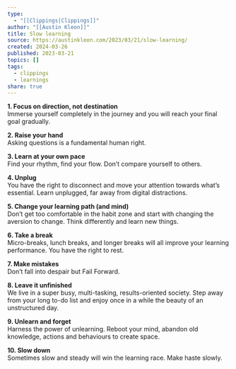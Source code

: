 ```yaml
---
type:
  - "[[Clippings|Clippings]]"
author: "[[Austin Kleon]]"
title: Slow learning
source: https://austinkleon.com/2023/03/21/slow-learning/
created: 2024-03-26
published: 2023-03-21
topics: []
tags:
  - clippings
  - learnings
share: true
---
```


**1\. Focus on direction, not destination**  
Immerse yourself completely in the journey and you will reach your final goal gradually.

**2\. Raise your hand**  
Asking questions is a fundamental human right.

**3\. Learn at your own pace**  
Find your rhythm, find your flow. Don’t compare yourself to others.

**4\. Unplug**  
You have the right to disconnect and move your attention towards what’s essential. Learn unplugged, far away from digital distractions.

**5\. Change your learning path (and mind)**  
Don’t get too comfortable in the habit zone and start with changing the aversion to change. Think differently and learn new things.

**6\. Take a break**  
Micro-breaks, lunch breaks, and longer breaks will all improve your learning performance. You have the right to rest.

**7\. Make mistakes**  
Don’t fall into despair but Fail Forward.

**8\. Leave it unfinished**  
We live in a super busy, multi-tasking, results-oriented society. Step away from your long to-do list and enjoy once in a while the beauty of an unstructured day.

**9\. Unlearn and forget**  
Harness the power of unlearning. Reboot your mind, abandon old knowledge, actions and behaviours to create space.

**10\. Slow down**  
Sometimes slow and steady will win the learning race. Make haste slowly.